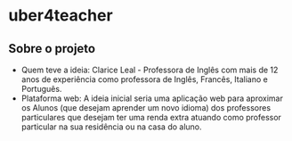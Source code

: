 # uber4teacher

## Sobre o projeto
- Quem teve a ideia: Clarice Leal - Professora de Inglês com mais de 12 anos de experiência como professora de Inglês, Francês, Italiano e Português.
- Plataforma web: A ideia inicial seria uma aplicação web para aproximar os Alunos 
(que desejam aprender um novo idioma) dos professores particulares que 
desejam ter uma renda extra atuando como professor particular na sua residência 
ou na casa do aluno.
